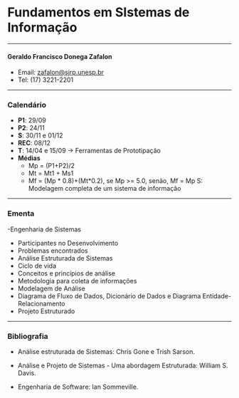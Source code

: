 # Fundamentos em SIstemas de Informação
----
#### Geraldo Francisco Donega Zafalon
- Email: zafalon@sjrp.unesp.br
- Tel: (17) 3221-2201

----

### Calendário

- **P1**: 29/09
- **P2**: 24/11
- **S**: 30/11 e 01/12
- **REC**: 08/12
- **T**: 14/04 e 15/09 -> Ferramentas de Prototipação
- **Médias**
  - Mp = (P1+P2)/2
  - Mt = Mt1 + Ms1
  - Mf = (Mp * 0.8)+(Mt*0.2), se Mp >= 5.0, senão, Mf = Mp
S: Modelagem completa de um sistema de informação
----

### Ementa

 -Engenharia de Sistemas
  - Participantes no Desenvolvimento
  - Problemas encontrados
 - Análise Estruturada de Sistemas
  - Ciclo de vida
  - Conceitos e princípios de análise
  - Metodologia para coleta de informações
  - Modelagem de Análise
 - Diagrama de Fluxo de Dados, Dicionário de Dados e Diagrama Entidade-Relacionamento
  - Projeto Estruturado

----

### Bibliografia

- Análise estruturada de Sistemas: Chris Gone e Trish Sarson.

- Análise e Projeto de Sistemas - Uma abordagem Estruturada: William S. Davis.

- Engenharia de Software: Ian Sommeville.
